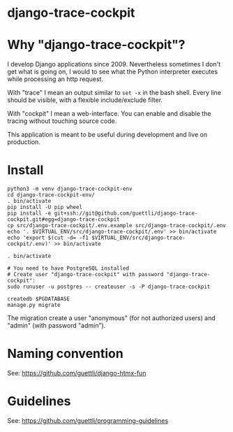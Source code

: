 # django-trace-cockpit

# Why "django-trace-cockpit"?

I develop Django applications since 2009. Nevertheless sometimes I don't get what is going on,
I would to see what the Python interpreter executes while processing an http request.

With "trace" I mean an output similar to `set -x` in the bash shell. Every line should be visible,
with a flexible include/exclude filter.

With "cockpit" I mean a web-interface. You can enable and disable the tracing without touching source code.

This application is meant to be useful during development and live on production.

# Install

```
python3 -m venv django-trace-cockpit-env
cd django-trace-cockpit-env/
. bin/activate
pip install -U pip wheel
pip install -e git+ssh://git@github.com/guettli/django-trace-cockpit.git#egg=django-trace-cockpit
cp src/django-trace-cockpit/.env.example src/django-trace-cockpit/.env
echo '. $VIRTUAL_ENV/src/django-trace-cockpit/.env' >> bin/activate
echo 'export $(cut -d= -f1 $VIRTUAL_ENV/src/django-trace-cockpit/.env)' >> bin/activate

. bin/activate

# You need to have PostgreSQL installed
# Create user "django-trace-cockpit" with password "django-trace-cockpit":
sudo runuser -u postgres -- createuser -s -P django-trace-cockpit

createdb $PGDATABASE
manage.py migrate
```

The migration create a user "anonymous" (for not authorized users) and "admin" (with password "admin").

# Naming convention

See: https://github.com/guettli/django-htmx-fun

# Guidelines

See: https://github.com/guettli/programming-guidelines

